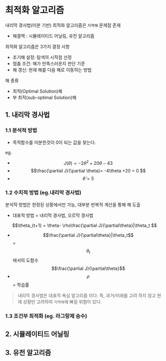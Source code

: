 # 최적화 알고리즘 

내리막 경사법(미분 기반) 최적화 알고리즘은 `지역해` 문제점 존재 
- 해결책 : 시뮬레이티드 어닐링, 유전 알고리즘 

최적화 알고리즘은 3가지 결정 사항 
- 초기해 설정: 탐색의 시작점 선정
- 멈춤 조건: 해가 만족스러운지 판단 기준 
- 해 갱신: 현재 해를 다음 해로 이동하는 방법 

해 종류 
- 최적(Optimal Solution)해 
- 부 최적(sub-optimal Solution)해  

## 1. 내리막 경사법
### 1.1 분석적 방법 
- 목적함수를 미분한것이 0이 되는 값을 찾는다. 

eg. 
- $$J(\theta) = -2\theta^2 +20\theta -43       $$
- $$\frac{\partial J}{\partial \theta}= -4\theta +20 = 0 $$
- $$\hat\theta = 5$$

### 1.2 수치적 방법 (eg.내리막 경사법)
분석적 방법은 한정된 상황에서만 가능, 대부분 반복적 계산을 통해 해 도출 
- 대표적 방법 = 내리막 경사법, 오르막 경사법 

$$\theta_{t+1} = \theta- \rho\frac{\partial J}{\partial\theta}|\theta_t $$
- $$\frac{\partial J}{\partial\theta}|\theta_t$$ = $$\theta_t$$에서의 도함수 $$\frac{\partial J}{\partial\theta}$$
- $$\rho$$ = 학습률

> 내리막 경사법은 대표적 욕심 알고리즘 이다. 
> 즉, 과거/미래를 고려 하지 않고 현재 상황만 고려하여 `지역해`에 빠질 위험이 있다.  

### 1.3 조건부 최적화 (eg. 라그랑제 승수)

## 2. 시뮬레이티드 어닐링



## 3. 유전 알고리즘 